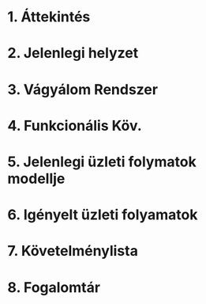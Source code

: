 # 1. Áttekintés

# 2. Jelenlegi helyzet

# 3. Vágyálom Rendszer

# 4. Funkcionális Köv.

# 5. Jelenlegi üzleti folymatok modellje

# 6. Igényelt üzleti folyamatok

# 7. Követelménylista

# 8. Fogalomtár
